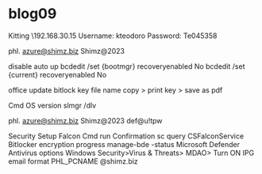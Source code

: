 # blog09



Kitting
\\192.168.30.15
Username: kteodoro 
Password: Te045358

phl. azure@shimz.biz
Shimz@2023

disable auto up
bcdedit /set {bootmgr} recoveryenabled No
bcdedit /set {current} recoveryenabled No

office update
bitlock key file name copy > print key > save as pdf 

Cmd OS version
slmgr /dlv


phl. azure@shimz.biz
Shimz@2023
def@u!tpw


Security Setup
Falcon Cmd run Confirmation
sc query CSFalconService
Bitlocker encryption progress
manage-bde -status
Microsoft Defender Antivirus options
Windows Security>Virus & Threats> MDAO> Turn ON
IPG email format 
PHL_PCNAME @shimz.biz

